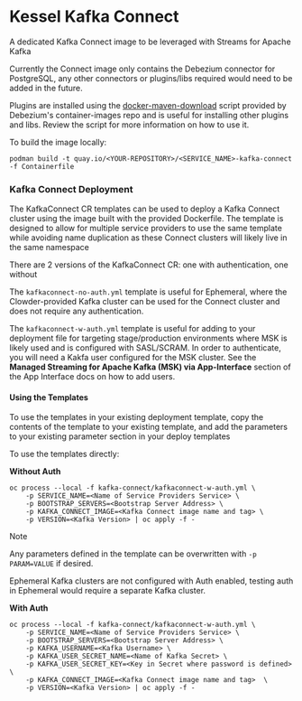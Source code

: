 # Kessel Kafka Connect

A dedicated Kafka Connect image to be leveraged with Streams for Apache Kafka

Currently the Connect image only contains the Debezium connector for PostgreSQL, any other connectors or plugins/libs required would need to be added in the future.

Plugins are installed using the [docker-maven-download](https://github.com/debezium/container-images/blob/main/connect-base/2.7/docker-maven-download.sh) script provided by Debezium's container-images repo and is useful for installing other plugins and libs. Review the script for more information on how to use it.

To build the image locally:

`podman build -t quay.io/<YOUR-REPOSITORY>/<SERVICE_NAME>-kafka-connect -f Containerfile`

### Kafka Connect Deployment
The KafkaConnect CR templates can be used to deploy a Kafka Connect cluster using the image built with the provided Dockerfile. The template is designed to allow for multiple service providers to use the same template while avoiding name duplication as these Connect clusters will likely live in the same namespace

There are 2 versions of the KafkaConnect CR: one with authentication, one without

The `kafkaconnect-no-auth.yml` template is useful for Ephemeral, where the Clowder-provided Kafka cluster can be used for the Connect cluster and does not require any authentication.

The `kafkaconnect-w-auth.yml` template is useful for adding to your deployment file for targeting stage/production environments where MSK is likely used and is configured with SASL/SCRAM. In order to authenticate, you will need a Kakfa user configured for the MSK cluster. See the **Managed Streaming for Apache Kafka (MSK) via App-Interface** section of the App Interface docs on how to add users.

#### Using the Templates

To use the templates in your existing deployment template, copy the contents of the template to your existing template, and add the parameters to your existing parameter section in your deploy templates

To use the templates directly:

**Without Auth**
```shell
oc process --local -f kafka-connect/kafkaconnect-w-auth.yml \
    -p SERVICE_NAME=<Name of Service Providers Service> \
    -p BOOTSTRAP_SERVERS=<Bootstrap Server Address> \
    -p KAFKA_CONNECT_IMAGE=<Kafka Connect image name and tag> \
    -p VERSION=<Kafka Version> | oc apply -f -
```

> [!NOTE]
> Any parameters defined in the template can be overwritten with `-p PARAM=VALUE` if desired.
>
> Ephemeral Kafka clusters are not configured with Auth enabled, testing auth in Ephemeral would require a separate Kafka cluster.

**With Auth**
```shell
oc process --local -f kafka-connect/kafkaconnect-w-auth.yml \
    -p SERVICE_NAME=<Name of Service Providers Service> \
    -p BOOTSTRAP_SERVERS=<Bootstrap Server Address> \
    -p KAFKA_USERNAME=<Kafka Username> \
    -p KAFKA_USER_SECRET_NAME=<Name of Kafka Secret> \
    -p KAFKA_USER_SECRET_KEY=<Key in Secret where password is defined> \
    -p KAFKA_CONNECT_IMAGE=<Kafka Connect image name and tag>  \
    -p VERSION=<Kafka Version> | oc apply -f -
```
